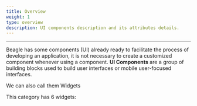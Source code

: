 ```yaml
---
title: Overview
weight: 1
type: overview
description: UI components description and its attributes details.
---
```


---

Beagle has some components \(UI\) already ready to facilitate the process of developing an application, it is not necessary to create a customized component whenever using a component. **UI Components** are a group of building blocks used to build user interfaces or mobile user-focused interfaces. 

We can also call them Widgets

This category has 6 widgets: